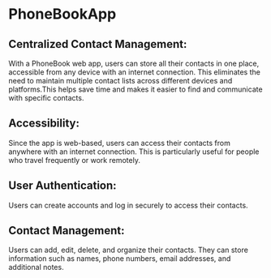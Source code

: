# PhoneBookApp
## Centralized Contact Management:    
With a PhoneBook web app, users can store all their contacts in one place, accessible from any device with an internet connection. This eliminates the need to maintain multiple contact lists across different devices and platforms.This helps save time and makes it easier to find and communicate with specific contacts.

## Accessibility: 
Since the app is web-based, users can access their contacts from anywhere with an internet connection. This is particularly useful for people who travel frequently or work remotely.

## User Authentication: 
Users can create accounts and log in securely to access their contacts.

## Contact Management: 
Users can add, edit, delete, and organize their contacts. They can store information such as names, phone numbers, email addresses, and additional notes.
